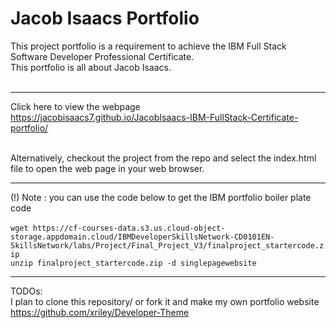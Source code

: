 # Jacob Isaacs Portfolio
This project portfolio is a requirement to achieve the IBM Full Stack Software Developer Professional Certificate.<br>
This portfolio is all about Jacob Isaacs.<br><br>

---------------------------

Click here to view the webpage <br>
https://jacobisaacs7.github.io/JacobIsaacs-IBM-FullStack-Certificate-portfolio/ <br><br>

Alternatively, checkout the project from the repo and select the index.html file to open the web page in your web browser.<br>

-------------------------------------------------------------

(!) Note : you can use the code below to get the IBM portfolio boiler plate code <br><br>
`wget https://cf-courses-data.s3.us.cloud-object-storage.appdomain.cloud/IBMDeveloperSkillsNetwork-CD0101EN-SkillsNetwork/labs/Project/Final_Project_V3/finalproject_startercode.zip` <br>
`unzip finalproject_startercode.zip -d singlepagewebsite`


--------------------------------------------------------

TODOs: <br>
I plan to clone this repository/ or fork it and make my own portfolio website <br>
https://github.com/xriley/Developer-Theme
